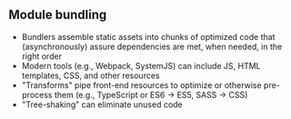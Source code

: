 ## Module bundling
- Bundlers assemble static assets into chunks of optimized code that (asynchronously) assure dependencies are met, when needed, in the right order <!-- .element: class="fragment" data-fragment-index="1" -->
- Modern tools (e.g., Webpack, SystemJS) can include JS, HTML templates, CSS, and other resources <!-- .element: class="fragment" data-fragment-index="2" -->
- "Transforms" pipe front-end resources to optimize or otherwise pre-process them (e.g., TypeScript or ES6 -> ES5, SASS -> CSS)<!-- .element: class="fragment" data-fragment-index="3" -->
- "Tree-shaking" can eliminate unused code <!-- .element: class="fragment" data-fragment-index="4" -->
